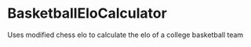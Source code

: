 # BasketballEloCalculator
Uses modified chess elo to calculate the elo of a college basketball team
